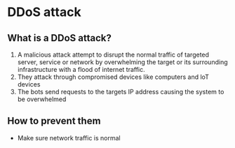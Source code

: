 # DDoS attack
## What is a DDoS attack?
1. A malicious attack attempt to disrupt the normal traffic of targeted server, service or network by overwhelming the target or its surrounding infrastructure with a flood of internet traffic.
2. They attack through compromised devices like computers and loT devices
3. The bots send requests to the targets IP address causing the system to be overwhelmed
## How to prevent them
* Make sure network traffic is normal

